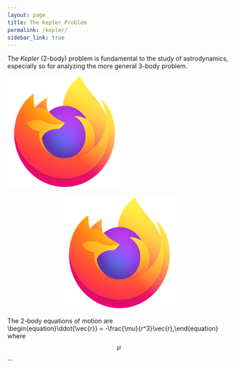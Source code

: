 ```yaml
---
layout: page
title: The Kepler Problem
permalink: /kepler/
sidebar_link: true
---
```

[//]: # (Include MathJax on this page)
<script type="text/javascript" src="http://cdn.mathjax.org/mathjax/latest/MathJax.js?config=TeX-AMS-MML_HTMLorMML"></script>

[//]: # (Page content)
The *Kepler* (2-body) problem is fundamental to the study of astrodynamics, especially so for analyzing the more general 3-body problem.

[//]: # (How to insert an image)
![An image of the FireFox logo](../images/mozilla-image.png?raw=true "The FireFox logo")

[//]: # (How to insert a centered image)
<img style="display: block; margin: auto;" src="../images/mozilla-image.png">

[//]: # (LaTeX)
The 2-body equations of motion are<br>
\begin{equation}\ddot{\vec{r}} = -\frac{\mu}{r^3}\vec{r},\end{equation}
where $$\mu$$ ...
